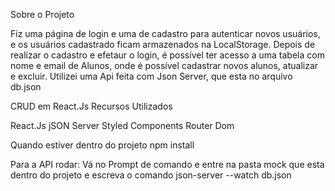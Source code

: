 Sobre o Projeto

Fiz uma página de login e uma de cadastro para autenticar novos usuários, e os usuários cadastrado ficam armazenados na LocalStorage.
Depois de realizar o cadastro e efetaur o login, é possível ter acesso a uma tabela com nome e email de Alunos, onde é possível cadastrar novos alunos, atualizar e excluir.
Utilizei uma Api feita com Json Server, que esta no arquivo db.json


CRUD em React.Js 
Recursos Utilizados

React.Js
jSON Server
Styled Components
Router Dom

Quando estiver dentro do projeto
  npm install
  
  Para a API rodar:
  Vá no Prompt de comando e entre na pasta mock que esta dentro do projeto e escreva o comando 
  json-server --watch db.json
